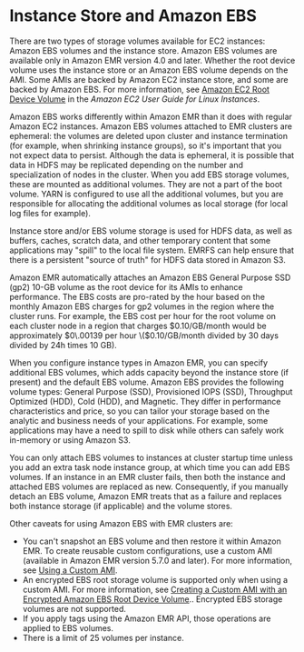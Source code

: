 # Instance Store and Amazon EBS<a name="emr-plan-storage"></a>

There are two types of storage volumes available for EC2 instances: Amazon EBS volumes and the instance store\. Amazon EBS volumes are available only in Amazon EMR version 4\.0 and later\. Whether the root device volume uses the instance store or an Amazon EBS volume depends on the AMI\. Some AMIs are backed by Amazon EC2 instance store, and some are backed by Amazon EBS\. For more information, see [Amazon EC2 Root Device Volume](https://docs.aws.amazon.com/AWSEC2/latest/UserGuide/RootDeviceStorage.html) in the *Amazon EC2 User Guide for Linux Instances*\.

Amazon EBS works differently within Amazon EMR than it does with regular Amazon EC2 instances\. Amazon EBS volumes attached to EMR clusters are ephemeral: the volumes are deleted upon cluster and instance termination \(for example, when shrinking instance groups\), so it's important that you not expect data to persist\. Although the data is ephemeral, it is possible that data in HDFS may be replicated depending on the number and specialization of nodes in the cluster\. When you add EBS storage volumes, these are mounted as additional volumes\. They are not a part of the boot volume\. YARN is configured to use all the additional volumes, but you are responsible for allocating the additional volumes as local storage \(for local log files for example\)\.

Instance store and/or EBS volume storage is used for HDFS data, as well as buffers, caches, scratch data, and other temporary content that some applications may "spill" to the local file system\. EMRFS can help ensure that there is a persistent "source of truth" for HDFS data stored in Amazon S3\.

Amazon EMR automatically attaches an Amazon EBS General Purpose SSD \(gp2\) 10\-GB volume as the root device for its AMIs to enhance performance\. The EBS costs are pro\-rated by the hour based on the monthly Amazon EBS charges for gp2 volumes in the region where the cluster runs\. For example, the EBS cost per hour for the root volume on each cluster node in a region that charges $0\.10/GB/month would be approximately $0\.00139 per hour \($0\.10/GB/month divided by 30 days divided by 24h times 10 GB\)\.

When you configure instance types in Amazon EMR, you can specify additional EBS volumes, which adds capacity beyond the instance store \(if present\) and the default EBS volume\. Amazon EBS provides the following volume types: General Purpose \(SSD\), Provisioned IOPS \(SSD\), Throughput Optimized \(HDD\), Cold \(HDD\), and Magnetic\. They differ in performance characteristics and price, so you can tailor your storage based on the analytic and business needs of your applications\. For example, some applications may have a need to spill to disk while others can safely work in\-memory or using Amazon S3\.

You can only attach EBS volumes to instances at cluster startup time unless you add an extra task node instance group, at which time you can add EBS volumes\. If an instance in an EMR cluster fails, then both the instance and attached EBS volumes are replaced as new\. Consequently, if you manually detach an EBS volume, Amazon EMR treats that as a failure and replaces both instance storage \(if applicable\) and the volume stores\.

Other caveats for using Amazon EBS with EMR clusters are:
+ You can't snapshot an EBS volume and then restore it within Amazon EMR\. To create reusable custom configurations, use a custom AMI \(available in Amazon EMR version 5\.7\.0 and later\)\. For more information, see [Using a Custom AMI](emr-custom-ami.md)\.
+ An encrypted EBS root storage volume is supported only when using a custom AMI\. For more information, see [Creating a Custom AMI with an Encrypted Amazon EBS Root Device Volume](emr-custom-ami.md#emr-custom-ami-encrypted)\.\. Encrypted EBS storage volumes are not supported\.
+ If you apply tags using the Amazon EMR API, those operations are applied to EBS volumes\.
+ There is a limit of 25 volumes per instance\.